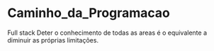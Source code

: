 # Caminho_da_Programacao
 Full stack
 Deter o conhecimento de todas as areas é o equivalente a diminuir as próprias limitações.
 
